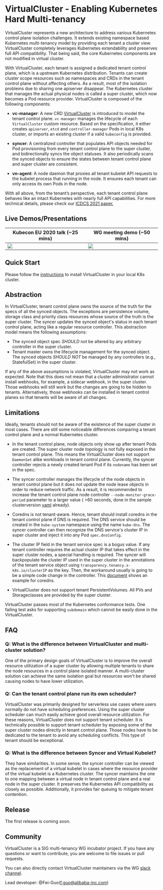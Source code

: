 # VirtualCluster - Enabling Kubernetes Hard Multi-tenancy

VirtualCluster represents a new architecture to address various Kubernetes control plane isolation challenges.
It extends existing namespace based Kubernetes multi-tenancy model by providing each tenant a cluster view.
VirtualCluster completely leverages Kubernetes extendability and preserves full API compatibility.
That being said, the core Kubernetes components are not modified in virtual cluster.

With VirtualCluster, each tenant is assigned a dedicated tenant control plane, which is a upstream Kubernetes distribution.
Tenants can create cluster scope resources such as namespaces and CRDs in the tenant control plane without affecting others.
As a result, most of the isolation problems due to sharing one apiserver disappear.
The Kubernetes cluster that manages the actual physical nodes is called a super cluster, which now
becomes a Pod resource provider. VirtualCluster is composed of the following components:

- **vc-manager**: A new CRD [VirtualCluster](pkg/apis/tenancy/v1alpha1/virtualcluster_types.go) is introduced
to model the tenant control plane. `vc-manager` manages the lifecycle of each `VirtualCluster` custom resource.
Based on the specification, it either creates `apiserver`, `etcd` and `controller-manager` Pods in local K8s cluster,
or imports an existing cluster if a valid `kubeconfig` is provided.

- **syncer**: A centralized controller that populates API objects needed for Pod provisioning from every tenant control plane
to the super cluster, and bidirectionally syncs the object statuses. It also periodically scans the synced objects to ensure
the states between tenant control plane and super cluster are consistent.

- **vn-agent**: A node daemon that proxies all tenant kubelet API requests to the kubelet process that running
in the node. It ensures each tenant can only access its own Pods in the node.

With all above, from the tenant’s perspective, each tenant control plane behaves like an intact Kubernetes with nearly full API capabilities.
For more technical details, please check our [ICDCS 2021 paper.](./doc/vc-icdcs.pdf) 

## Live Demos/Presentations

Kubecon EU 2020 talk (~25 mins) | WG meeting demo (~50 mins)
--- | ---
[![](http://img.youtube.com/vi/5RgF_dYyvEY/0.jpg)](https://www.youtube.com/watch?v=5RgF_dYyvEY "vc-kubecon-eu-2020") | [![](http://img.youtube.com/vi/Kow00IEUbAA/0.jpg)](http://www.youtube.com/watch?v=Kow00IEUbAA "vc-demo-long")

## Quick Start

Please follow the [instructions](./doc/demo.md) to install VirtualCluster in your local K8s cluster.

## Abstraction

In VirtualCluster, tenant control plane owns the source of the truth for the specs of all the synced objects. 
The exceptions are persistence volume, storage class and priority class resources whose source of the truth is the super cluster.
The syncer updates the synced object's status in each tenant control plane, 
acting like a regular resource controller. This abstraction model means the following assumptions:
- The synced object spec _SHOULD_ not be altered by any arbitrary controller in the super cluster.
- Tenant master owns the lifecycle management for the synced object. The synced objects _SHOULD NOT_ be
  managed by any controllers (e.g., StatefulSet) in the super cluster.

If any of the above assumptions is violated, VirtualCluster may not work as expected. Note that this 
does not mean that a cluster administrator cannot install webhooks, for example, a sidecar webhook, 
in the super cluster. Those webhooks will still work but the changes are going
to be hidden to tenants. Alternatively, those webhooks can be installed in tenant control planes so that
tenants will be aware of all changes.

## Limitations

Ideally, tenants should not be aware of the existence of the super cluster in most cases. 
There are still some noticeable differences comparing a tenant control plane and a normal Kubernetes cluster.

- In the tenant control plane, node objects only show up after tenant Pods are created. The super cluster
  node topology is not fully exposed in the tenant control plane. This means the VirtualCluster does not support
  `DaemonSet` alike workloads in tenant control plane. Currently, the syncer controller rejects a newly
  created tenant Pod if its `nodename` has been set in the spec. 

- The syncer controller manages the lifecycle of the node objects in tenant control plane but
  it does not update the node lease objects in order to reduce network traffic. As a result,
  it is recommended to increase the tenant control plane node controller `--node-monitor-grace-period` 
  parameter to a larger value ( >60 seconds, done in the sample clusterversion
  [yaml](config/sampleswithspec/clusterversion_v1_nodeport.yaml) already).

- Coredns is not tenant-aware. Hence, tenant should install coredns in the tenant control plane if DNS is required.
The DNS service should be created in the `kube-system` namespace using the name `kube-dns`. The syncer controller can then
recognize the DNS service's cluster IP in super cluster and inject it into any Pod `spec.dnsConfig`.

- The cluster IP field in the tenant service spec is a bogus value. If any tenant controller requires the
actual cluster IP that takes effect in the super cluster nodes, a special handling is required. 
The syncer will backpopulate the cluster IP used in the super cluster in the 
annotations of the tenant service object using `transparency.tenancy.x-k8s.io/clusterIP` as the key.
Then, the workaround usually is going to be a simple code change in the controller. 
This [document](./doc/tenant-dns.md) shows an example for coredns.

- VirtualCluster does not support tenant PersistentVolumes. All PVs and Storageclasses are provided by the super cluster.

VirtualCluster passes most of the Kubernetes conformance tests. One failing test asks for supporting
`subdomain` which cannot be easily done in the VirtualCluster.

## FAQ

### Q: What is the difference between VirtualCluster and multi-cluster solution?

One of the primary design goals of VirtualCluster is to improve the overall resource utilization
of a super cluster by allowing multiple tenants to share the node resources in a control plane isolated manner. 
A multi-cluster solution can achieve the same isolation goal but resources won't be shared causing
nodes to have lower utilization.

### Q: Can the tenant control plane run its own scheduler?

VirtualCluster was primarily designed for serverless use cases where users normally do not have
scheduling preferences. Using the super cluster scheduler can much easily
achieve good overall resource utilization. For these reasons, 
VirtualCluster does not support tenant scheduler. It is technically possible
to support tenant scheduler by exposing some of the super cluster nodes directly in
tenant control plane. Those nodes have to be dedicated to the tenant to avoid any scheduling
conflicts. This type of tenant should be exceptional.

### Q: What is the difference between Syncer and Virtual Kubelet? 

They have similarities. In some sense, the syncer controller can be viewed as the replacement of a virtual
kubelet in cases where the resource provider of the virtual kubelet is a Kubernetes cluster. The syncer 
maintains the one to one mapping between a virtual node in tenant control plane and a real node
in the super cluster. It preserves the Kubernetes API compatibility as closely as possible. Additionally, 
it provides fair queuing to mitigate tenant contention.

## Release

The first release is coming soon.

## Community
VirtualCluster is a SIG multi-tenancy WG incubator project.
If you have any questions or want to contribute, you are welcome to file issues or pull requests.

You can also directly contact VirtualCluster maintainers via the WG [slack channel](https://kubernetes.slack.com/messages/wg-multitenancy).

Lead developer: @Fei-Guo(f.guo@alibaba-inc.com)
